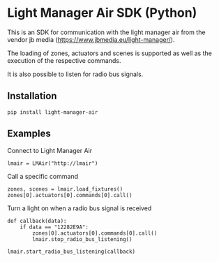 # Light Manager Air SDK (Python)

This is an SDK for communication with the light manager air from the vendor jb media (https://www.jbmedia.eu/light-manager/).

The loading of zones, actuators and scenes is supported as well as the execution of the respective commands.

It is also possible to listen for radio bus signals.

## Installation

    pip install light-manager-air

## Examples

Connect to Light Manager Air

    lmair = LMAir("http://lmair")


Call a specific command

    zones, scenes = lmair.load_fixtures()
    zones[0].actuators[0].commands[0].call()

Turn a light on when a radio bus signal is received

    def callback(data):
        if data == "12282E9A":
            zones[0].actuators[0].commands[0].call()
            lmair.stop_radio_bus_listening()

    lmair.start_radio_bus_listening(callback)

    
